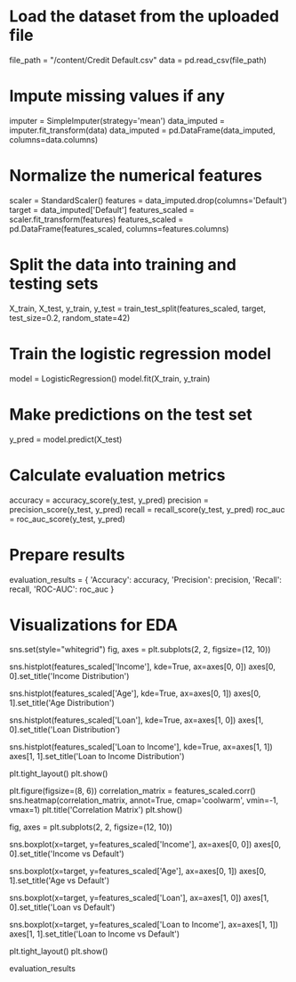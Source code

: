 

# Load the dataset from the uploaded file
file_path = "/content/Credit Default.csv"
data = pd.read_csv(file_path)

# Impute missing values if any
imputer = SimpleImputer(strategy='mean')
data_imputed = imputer.fit_transform(data)
data_imputed = pd.DataFrame(data_imputed, columns=data.columns)

# Normalize the numerical features
scaler = StandardScaler()
features = data_imputed.drop(columns='Default')
target = data_imputed['Default']
features_scaled = scaler.fit_transform(features)
features_scaled = pd.DataFrame(features_scaled, columns=features.columns)

# Split the data into training and testing sets
X_train, X_test, y_train, y_test = train_test_split(features_scaled, target, test_size=0.2, random_state=42)

# Train the logistic regression model
model = LogisticRegression()
model.fit(X_train, y_train)

# Make predictions on the test set
y_pred = model.predict(X_test)

# Calculate evaluation metrics
accuracy = accuracy_score(y_test, y_pred)
precision = precision_score(y_test, y_pred)
recall = recall_score(y_test, y_pred)
roc_auc = roc_auc_score(y_test, y_pred)

# Prepare results
evaluation_results = {
    'Accuracy': accuracy,
    'Precision': precision,
    'Recall': recall,
    'ROC-AUC': roc_auc
}

# Visualizations for EDA
sns.set(style="whitegrid")
fig, axes = plt.subplots(2, 2, figsize=(12, 10))

sns.histplot(features_scaled['Income'], kde=True, ax=axes[0, 0])
axes[0, 0].set_title('Income Distribution')

sns.histplot(features_scaled['Age'], kde=True, ax=axes[0, 1])
axes[0, 1].set_title('Age Distribution')

sns.histplot(features_scaled['Loan'], kde=True, ax=axes[1, 0])
axes[1, 0].set_title('Loan Distribution')

sns.histplot(features_scaled['Loan to Income'], kde=True, ax=axes[1, 1])
axes[1, 1].set_title('Loan to Income Distribution')

plt.tight_layout()
plt.show()

plt.figure(figsize=(8, 6))
correlation_matrix = features_scaled.corr()
sns.heatmap(correlation_matrix, annot=True, cmap='coolwarm', vmin=-1, vmax=1)
plt.title('Correlation Matrix')
plt.show()

fig, axes = plt.subplots(2, 2, figsize=(12, 10))

sns.boxplot(x=target, y=features_scaled['Income'], ax=axes[0, 0])
axes[0, 0].set_title('Income vs Default')

sns.boxplot(x=target, y=features_scaled['Age'], ax=axes[0, 1])
axes[0, 1].set_title('Age vs Default')

sns.boxplot(x=target, y=features_scaled['Loan'], ax=axes[1, 0])
axes[1, 0].set_title('Loan vs Default')

sns.boxplot(x=target, y=features_scaled['Loan to Income'], ax=axes[1, 1])
axes[1, 1].set_title('Loan to Income vs Default')

plt.tight_layout()
plt.show()

evaluation_results
